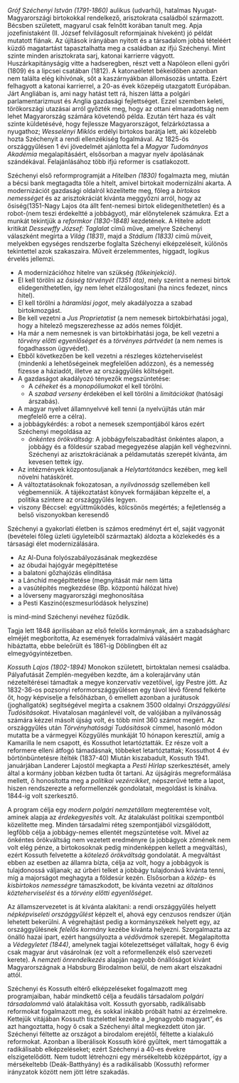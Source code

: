 *Gróf Széchenyi István (1791-1860)* aulikus (udvarhű), hatalmas Nyugat-Magyarországi birtokokkal rendelkező, arisztokrata családból származott. Bécsben született, magyarul csak felnőtt korában tanult meg. Apja jozefinistaként (II. József felvilágosult reformjainak híveként) jó példát mutatott fiának. Az újítások irányában nyitott és a társadalom jobbá tételéért küzdő magatartást tapasztalhatta meg a családban az ifjú Széchenyi. Mint szinte minden arisztokrata sarj, katonai karrierre vágyott. Huszárkapitányságig vitte a hadseregben, részt vett a Napóleon elleni győri (1809) és a lipcsei csatában (1812). A katonaéletet békeidőben azonban nem találta elég kihívónak, sőt a kaszárnyákban állomásozás untatta. Ezért felhagyott a katonai karrierrel, a 20-as évek közepéig utazgatott Európában. Járt Angliában is, ami nagy hatást tett rá, hiszen látta a polgári parlamentarizmust és Anglia gazdasági fejlettséget. Ezzel szemben keleti, törökországi utazásai arról győzték meg, hogy az ottani elmaradottság nem lehet Magyarország számára követendő példa. Ezután tért haza és vált szinte küldetésévé, hogy fejlessze Magyarországot, felzárkóztassa a nyugathoz; *Wesselényi Miklós* erdélyi birtokos barátja lett, aki közelebb hozta Széchenyit a rendi ellenzékiség fogalmával. Az 1825-ös országgyűlésen 1 évi jövedelmét ajánlotta fel a *Magyar Tudományos Akadémia* megalapításáért, elsősorban a magyar nyelv ápolásának szándékával. Felajánlásához több ifjú reformer is csatlakozott.

Széchenyi első reformprogramját a *Hitelben (1830)* fogalmazta meg, miután a bécsi bank megtagadta tőle a hitelt, amivel birtokait modernizálni akarta. A modernizációt gazdasági oldalról közelítette meg, főleg a *birtokos nemességet* és az arisztokráciát kívánta meggyőzni arról, hogy az ősiség(1351-Nagy Lajos óta állt fent-nemesi birtok elidegeníthetetlen) és a robot-(nem teszi érdekeltté a jobbágyot), már előnytelenek számukra. Ezt a munkát tekintjük a *reformkor (1830-1848)* kezdetének. A Hitelre adott kritikát *Dessewffy József: Taglalat* című műve, amelyre Széchenyi válaszként megírta a *Világ (1831)*, majd a *Stádium (1833)* című műveit, melyekben egységes rendszerbe foglalta Széchenyi elképzeléseit, különös tekintettel azok szakaszaira. Műveit érzelemmentes, higgadt, logikus érvelés jellemzi.

 - A modernizációhoz hitelre van szükség *(tőkeinjekció)*.
 - El kell törölni az *ősiség törvényét (1351 óta)*, mely szerint a nemesi birtok elidegeníthetetlen, így nem lehet elzálogosítani (ha nincs fedezet, nincs hitel).
 - El kell törölni a *háramlási jogot*, mely akadályozza a szabad birtokmozgást.
 - Be kell vezetni a *Jus Proprietatist* (a nem nemesek birtokbírhatási joga), hogy a hitelező megszerezhesse az adós nemes földjét.
 - Ha már a nem nemesnek is van birtokbírhatási joga, be kell vezetni a *törvény előtti egyenlőséget* és a *törvényes pártvédet* (a nem nemes is fogadhasson ügyvédet).
 - Ebből következően be kell vezetni a részleges közteherviselést (mindenki a lehetőségeinek megfelelően adózzon), és a nemesség fizesse a háziadót, illetve az országgyűlés költségeit.
 - A gazdaságot akadályozó tényezők megszüntetése:
   + A *céheket* és a *monopóliumokat* el kell törölni.
   + A *szabad verseny* érdekében el kell törölni a *limitációkat* (hatósági árszabás).
 - A magyar nyelvet államnyelvvé kell tenni (a nyelvújítás után már megfelelő erre a célra).
- a jobbágykérdés: a robot a nemesek szempontjából káros ezért Széchenyi megoldása az
   + *önkéntes örökváltság*: A jobbágyfelszabadítást önkéntes alapon, a jobbágy és a földesúr szabad megegyezése alapján kell véghezvinni. Széchenyi az arisztokráciának a példamutatás szerepét kívánta, ám kevesen tettek így.
 - Az intézmények központosuljanak a *Helytartótanács* kezében, meg kell növelni hatáskörét.
 - A változtatásoknak fokozatosan, a *nyilvánosság* szellemében kell végbemenniük. A tájékoztatást könyvek formájában képzelte el, a politika színtere az országgyűlés legyen.
- viszony Béccsel: együttműködés, kölcsönös megértés; a fejletlenség a belső viszonyokban keresendő

Széchenyi a gyakorlati életben is számos eredményt ért el, saját vagyonát (bevételei főleg üzleti ügyleteiből származtak) áldozta a közlekedés és a társasági élet modernizálására.

 - Az Al-Duna folyószabályozásának megkezdése
 - az óbudai hajógyár megépíttetése
 - a balatoni gőzhajózás elindítása
 - a Lánchíd megépíttetése (megnyitását már nem látta
 - a vasútépítés megkezdése (Bp. központú hálózat híve)
 - a lóverseny magyarországi meghonosítása
 - a Pesti Kaszinó(eszmesurlódások helyszíne)

is mind-mind Széchenyi nevéhez fűződik.

Tagja lett 1848 áprilisában az első felelős kormánynak, ám a szabadságharc elméjét megborította, Az események forradalmivá válásáért magát hibáztatta, ebbe beleőrült és 1861-ig Döblingben élt az elmegyógyintézetben.

*Kossuth Lajos (1802-1894)* Monokon született, birtoktalan nemesi családba. Pályafutását Zemplén-megyében kezdte, ám a kolerajárvány után nézeteltérései támadtak a megye konzervatív vezetőivel, így Pestre jött. Az 1832-36-os pozsonyi reformországgyűlésen egy távol lévő főrend felkérte őt, hogy képviselje a felsőházban, ő emellett azonban a jurátusok (joghallgatók) segítségével megírta a csaknem 3500 oldalnyi *Országgyűlési Tudósításokat*. Hivatalosan magánlevél volt, de valójában a nyilvánosság számára kézzel másolt újság volt, és több mint 360 számot megért. Az országgyűlés után *Törvényhatósági Tudósítások* címmel, hasonló módon mutatta be a vármegyei Közgyűlés munkáját 10 hónapon keresztül, amíg a Kamarilla le nem csapott, és Kossuthot letartóztatták. Ez része volt a reformere elleni átfogó támadásnak, többeket letartóztattak; Kossuthot 4 év börtönbüntetésre ítélték (1837-40) Miután kiszabadult, Kossuth 1941. januárjában Landerer Lajostól megkapta a *Pesti Hírlap* szerkesztését, amely által a kormány jobban kézben tudta őt tartani. Az újságírás megreformálása mellett, ő honosította meg a *politikai vezércikket*, népszerűvé tette a lapot, hiszen rendszerezte a reformellenzék gondolatait, megoldást is kínálva. 1844-ig volt szerkesztő.

 A program célja egy *modern polgári nemzetállam* megteremtése volt, aminek alapja az *érdekegyesítés* volt. Az átalakulást politikai szempontból közelítette meg. Minden társadalmi réteg szempontjából vizsgálódott, legfőbb célja a jobbágy-nemes ellentét megszüntetése volt. Mivel az önkéntes örökváltság nem vezetett eredményre (a jobbágyok zömének nem volt elég pénze, a birtokosoknak pedig mindenképpen kellett a megváltás), ezért Kossuth felvetette a *kötelező örökváltság* gondolatát. A megváltást ebben az esetben az államra bízta, célja az volt, hogy a jobbágyok is tulajdonossá váljanak; az úrbéri telket a jobbágy tulajdonává kívánta tenni, míg a majorságot meghagyta a földesúr kezén. Elsősorban a *közép-* és *kisbirtokos nemességre* támaszkodott, be kívánta vezetni az *általános közteherviselést* és a *törvény előtti egyenlőséget*.

Az államszervezetet is át kívánta alakítani: a rendi országgyűlés helyett *népképviseleti országgyűlést* képzelt el, ahová egy cenzusos rendszer útján lehetett bekerülni. A végrehajtást pedig a kormányszékek helyett egy, az országgyűlésnek *felelős kormány* kezébe kívánta helyezni. Szorgalmazta az önálló hazai ipart, ezért hangsúlyozta a *védővámok* szerepét. Megalapította a *Védegyletet (1844)*, amelynek tagjai kötelezettséget vállaltak, hogy 6 évig csak magyar árut vásárolnak (ez volt a reformellenzék első szervezeti kerete). A *nemzeti önrendelkezés* alapján nagyobb önállóságot kívánt Magyarországnak a Habsburg Birodalmon belül, de nem akart elszakadni attól.

Széchenyi és Kossuth eltérő elképzeléseket fogalmazott meg programjaiban, habár mindkettő célja a feudális társadalom *polgári társadalommá* való átalakítása volt. Kossuth gyorsabb, radikálisabb reformokat fogalmazott meg, és sokkal inkább próbált hatni az érzelmekre. Kettejük vitájában Kossuth tisztelettel kezelte a „legnagyobb magyart”, és azt hangoztatta, hogy ő csak a Széchenyi által megkezdett úton jár. Széchenyi féltette az országot a birodalom erejétől, féltette a kialakuló reformokat. Azonban a liberálisok Kossuth köré gyűltek, mert támogatták a radikálisabb elképzeléseket; ezért Széchenyi a 40-es évekre elszigetelődött. Nem tudott létrehozni egy mérsékeltebb középpártot, így a mérsékeltebb (Deák-Batthyány) és a radikálisabb (Kossuth) reformer irányzatok között nem jött létre szakadás.
